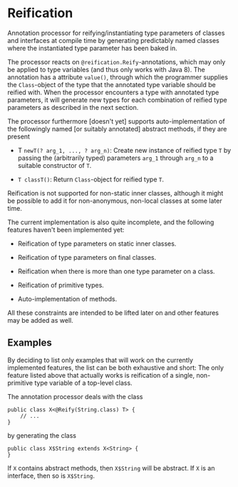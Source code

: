 # Reification

Annotation processor for reifying/instantiating type parameters of
classes and interfaces at compile time by generating predictably named
classes where the instantiated type parameter has been baked in.

The processor reacts on `@reification.Reify`-annotations, which may only
be applied to type variables (and thus only works with Java 8). The
annotation has a attribute `value()`, through which the programmer
supplies the `Class`-object of the type that the annotated type variable
should be reified with. When the processor encounters a type with
annotated type parameters, it will generate new types for each
combination of reified type parameters as described in the next section.

The processor furthermore [doesn't yet] supports auto-implementation of
the followingly named [or suitably annotated] abstract methods, if they
are present

* T `newT(? arg_1, ..., ? arg_n)`: Create new instance of
  reified type `T` by passing the (arbitrarily typed) parameters `arg_1`
  through `arg_n` to a suitable constructor of `T`.

* `T classT()`: Return `Class`-object for reified type `T`.

Reification is not supported for non-static inner classes, although it
might be possible to add it for non-anonymous, non-local classes at some
later time.

The current implementation is also quite incomplete, and the following
features haven't been implemented yet:

* Reification of type parameters on static inner classes.

* Reification of type parameters on final classes.

* Reification when there is more than one type parameter on a class.

* Reification of primitive types.

* Auto-implementation of methods.

All these constraints are intended to be lifted later on and other
features may be added as well.

## Examples

By deciding to list only examples that will work on the currently
implemented features, the list can be both exhaustive and short: The
only feature listed above that actually works is reification of a single,
non-primitive type variable of a top-level class.

The annotation processor deals with the class

    public class X<@Reify(String.class) T> {
        // ...
    }

by generating the class

    public class X$String extends X<String> {
    }

If `X` contains abstract methods, then `X$String` will be abstract. If
`X` is an interface, then so is `X$String`.

